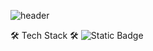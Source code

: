 ![header](https://capsule-render.vercel.app/api?type=venom&color=ffc1cc&height=300&section=header&text=Jeongah%20Lee&fontSize=90&fontColor=fc8eac)


🛠 Tech Stack 🛠
![Static Badge](https://img.shields.io/badge/R-276DC3?style=flat&logo=R&logoColor=white/></a>&nbsp)

